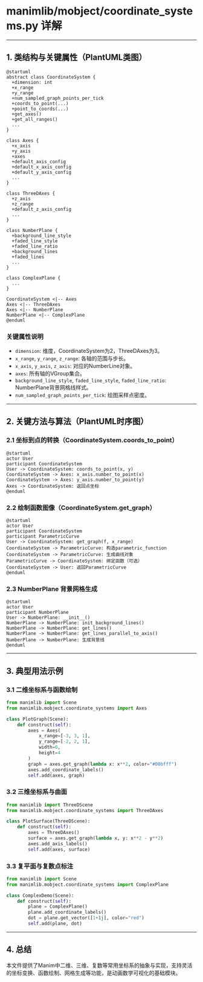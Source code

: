 # manimlib/mobject/coordinate_systems.py 详解

---

## 1. 类结构与关键属性（PlantUML类图）

```plantuml
@startuml
abstract class CoordinateSystem {
  +dimension: int
  +x_range
  +y_range
  +num_sampled_graph_points_per_tick
  +coords_to_point(...)
  +point_to_coords(...)
  +get_axes()
  +get_all_ranges()
  ...
}

class Axes {
  +x_axis
  +y_axis
  +axes
  +default_axis_config
  +default_x_axis_config
  +default_y_axis_config
  ...
}

class ThreeDAxes {
  +z_axis
  +z_range
  +default_z_axis_config
  ...
}

class NumberPlane {
  +background_line_style
  +faded_line_style
  +faded_line_ratio
  +background_lines
  +faded_lines
  ...
}

class ComplexPlane {
  ...
}

CoordinateSystem <|-- Axes
Axes <|-- ThreeDAxes
Axes <|-- NumberPlane
NumberPlane <|-- ComplexPlane
@enduml
```

### 关键属性说明
- `dimension`: 维度，CoordinateSystem为2，ThreeDAxes为3。
- `x_range`, `y_range`, `z_range`: 各轴的范围与步长。
- `x_axis`, `y_axis`, `z_axis`: 对应的NumberLine对象。
- `axes`: 所有轴的VGroup集合。
- `background_line_style`, `faded_line_style`, `faded_line_ratio`: NumberPlane背景网格线样式。
- `num_sampled_graph_points_per_tick`: 绘图采样点密度。

---

## 2. 关键方法与算法（PlantUML时序图）

### 2.1 坐标到点的转换（CoordinateSystem.coords_to_point）
```plantuml
@startuml
actor User
participant CoordinateSystem
User -> CoordinateSystem: coords_to_point(x, y)
CoordinateSystem -> Axes: x_axis.number_to_point(x)
CoordinateSystem -> Axes: y_axis.number_to_point(y)
Axes -> CoordinateSystem: 返回点坐标
@enduml
```

### 2.2 绘制函数图像（CoordinateSystem.get_graph）
```plantuml
@startuml
actor User
participant CoordinateSystem
participant ParametricCurve
User -> CoordinateSystem: get_graph(f, x_range)
CoordinateSystem -> ParametricCurve: 构造parametric_function
CoordinateSystem -> ParametricCurve: 生成曲线对象
ParametricCurve -> CoordinateSystem: 绑定函数（可选）
CoordinateSystem -> User: 返回ParametricCurve
@enduml
```

### 2.3 NumberPlane 背景网格生成
```plantuml
@startuml
actor User
participant NumberPlane
User -> NumberPlane: __init__()
NumberPlane -> NumberPlane: init_background_lines()
NumberPlane -> NumberPlane: get_lines()
NumberPlane -> NumberPlane: get_lines_parallel_to_axis()
NumberPlane -> NumberPlane: 生成背景线
@enduml
```

---

## 3. 典型用法示例

### 3.1 二维坐标系与函数绘制
```python
from manimlib import Scene
from manimlib.mobject.coordinate_systems import Axes

class PlotGraph(Scene):
    def construct(self):
        axes = Axes(
            x_range=[-3, 3, 1],
            y_range=[-2, 2, 1],
            width=6,
            height=4
        )
        graph = axes.get_graph(lambda x: x**2, color="#00bfff")
        axes.add_coordinate_labels()
        self.add(axes, graph)
```

### 3.2 三维坐标系与曲面
```python
from manimlib import ThreeDScene
from manimlib.mobject.coordinate_systems import ThreeDAxes

class PlotSurface(ThreeDScene):
    def construct(self):
        axes = ThreeDAxes()
        surface = axes.get_graph(lambda x, y: x**2 - y**2)
        axes.add_axis_labels()
        self.add(axes, surface)
```

### 3.3 复平面与复数点标注
```python
from manimlib import Scene
from manimlib.mobject.coordinate_systems import ComplexPlane

class ComplexDemo(Scene):
    def construct(self):
        plane = ComplexPlane()
        plane.add_coordinate_labels()
        dot = plane.get_vector([1+1j], color="red")
        self.add(plane, dot)
```

---

## 4. 总结
本文件提供了Manim中二维、三维、复数等常用坐标系的抽象与实现，支持灵活的坐标变换、函数绘制、网格生成等功能，是动画数学可视化的基础模块。

